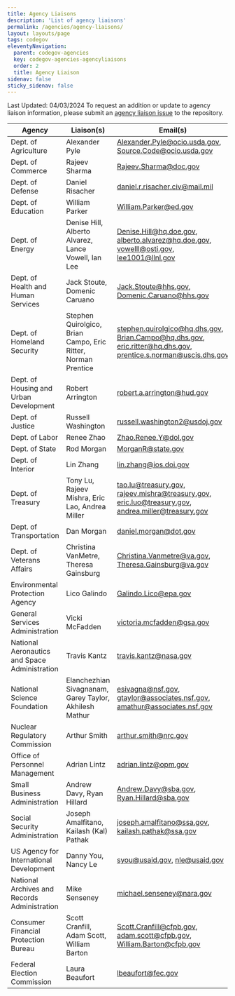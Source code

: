 ```yaml
---
title: Agency Liaisons
description: 'List of agency liaisons'
permalink: /agencies/agency-liaisons/
layout: layouts/page
tags: codegov
eleventyNavigation:
  parent: codegov-agencies
  key: codegov-agencies-agencyliaisons
  order: 2
  title: Agency Liaison
sidenav: false
sticky_sidenav: false
---
```


Last Updated: 04/03/2024
To request an addition or update to agency liaison information, please submit an [agency liaison issue](https://github.com/DSACMS/gov-codejson/issues) to the repository.

|Agency   |Liaison(s)   |Email(s)   |
|---|---|---|
|Dept. of Agriculture |Alexander Pyle |Alexander.Pyle@ocio.usda.gov, Source.Code@ocio.usda.gov |
|Dept. of Commerce |Rajeev Sharma |Rajeev.Sharma@doc.gov |
|Dept. of Defense |Daniel Risacher |daniel.r.risacher.civ@mail.mil |
|Dept. of Education |William Parker |William.Parker@ed.gov |
|Dept. of Energy |Denise Hill, Alberto Alvarez, Lance Vowell, Ian Lee |Denise.Hill@hq.doe.gov, alberto.alvarez@hq.doe.gov, vowelll@osti.gov, lee1001@llnl.gov |
|Dept. of Health and Human Services |Jack Stoute, Domenic Caruano |Jack.Stoute@hhs.gov, Domenic.Caruano@hhs.gov |
|Dept. of Homeland Security |Stephen Quirolgico, Brian Campo, Eric Ritter, Norman Prentice |stephen.quirolgico@hq.dhs.gov, Brian.Campo@hq.dhs.gov, eric.ritter@hq.dhs.gov, prentice.s.norman@uscis.dhs.gov |
|Dept. of Housing and Urban Development |Robert Arrington |robert.a.arrington@hud.gov |
|Dept. of Justice |Russell Washington |russell.washington2@usdoj.gov |
|Dept. of Labor |Renee Zhao |Zhao.Renee.Y@dol.gov |
|Dept. of State |Rod Morgan |MorganR@state.gov |
|Dept. of Interior |Lin Zhang |lin.zhang@ios.doi.gov |
|Dept. of Treasury |Tony Lu, Rajeev Mishra, Eric Lao, Andrea Miller |tao.lu@treasury.gov, rajeev.mishra@treasury.gov, eric.luo@treasury.gov, andrea.miller@treasury.gov |
|Dept. of Transportation |Dan Morgan |daniel.morgan@dot.gov |
|Dept. of Veterans Affairs |Christina VanMetre, Theresa Gainsburg |Christina.Vanmetre@va.gov, Theresa.Gainsburg@va.gov |
|Environmental Protection Agency |Lico Galindo |Galindo.Lico@epa.gov |
|General Services Administration |Vicki McFadden |victoria.mcfadden@gsa.gov |
|National Aeronautics and Space Administration |Travis Kantz |travis.kantz@nasa.gov |
|National Science Foundation |Elanchezhian Sivagnanam, Garey Taylor, Akhilesh Mathur |esivagna@nsf.gov, gtaylor@associates.nsf.gov, amathur@associates.nsf.gov |
|Nuclear Regulatory Commission |Arthur Smith |arthur.smith@nrc.gov |
|Office of Personnel Management |Adrian Lintz |adrian.lintz@opm.gov |
|Small Business Administration |Andrew Davy, Ryan Hillard |Andrew.Davy@sba.gov, Ryan.Hillard@sba.gov |
|Social Security Administration |Joseph Amalfitano, Kailash (Kal) Pathak |joseph.amalfitano@ssa.gov, kailash.pathak@ssa.gov |
|US Agency for International Development |Danny You, Nancy Le |syou@usaid.gov, nle@usaid.gov |
|National Archives and Records Administration |Mike Senseney |michael.senseney@nara.gov |
|Consumer Financial Protection Bureau |Scott Cranfill, Adam Scott, William Barton |Scott.Cranfill@cfpb.gov, adam.scott@cfpb.gov, William.Barton@cfpb.gov |
|Federal Election Commission |Laura Beaufort |lbeaufort@fec.gov |